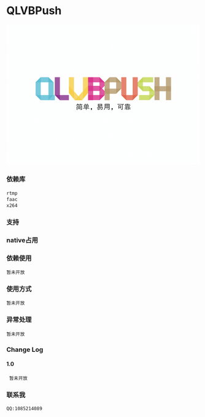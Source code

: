 # QLVBPush

![Image text](https://github.com/nuonuoOkami/images/blob/main/qlvb_push_icon.png)

### 依赖库

    rtmp
    faac
    x264
    

### 支持

    

### native占用



### 依赖使用

    暂未开放
    

### 使用方式

    暂未开放

### 异常处理
    暂未开放
 

### Change Log

#### 1.0

     暂未开放


### 联系我

    QQ:1085214089
    
    
    


